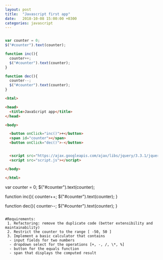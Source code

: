 ```yaml
---
layout: post
title:  "Javascript first app"
date:   2018-10-08 15:00:00 +0300
categories: javascript
---
```


```javascript

var counter = 0;
$("#counter").text(counter);

function inc(){
  counter++;
  $("#counter").text(counter);
}

function dec(){
  counter--;
  $("#counter").text(counter);
}

```

```html
<html>

<head>
  <title>JavaScript app</title>
</head>

<body>

  <button onClick="inc()">+</button>
  <span id="counter"></span>
  <button onClick="dec()">-</button>


  <script src="https://ajax.googleapis.com/ajax/libs/jquery/3.3.1/jquery.min.js"></script>
  <script src="script.js"></script>

</body>

</html>
```

var counter = 0;
$("#counter").text(counter);

function inc(){
  counter++;
  $("#counter").text(counter);
}

function dec(){
  counter--;
  $("#counter").text(counter);
}

```

#Requirements:
 1. Refactoring: remove the duplicate code (better extensibility and maintainability)
 2. Restrict the counter to the range [ -50, 50 ]
 3. Implement a basic calculator that contains
  - input fields for two numbers
  - dropdown select for the operations [+, -, /, \*, %]
  - button for the equals function
  - span that displays the computed result
